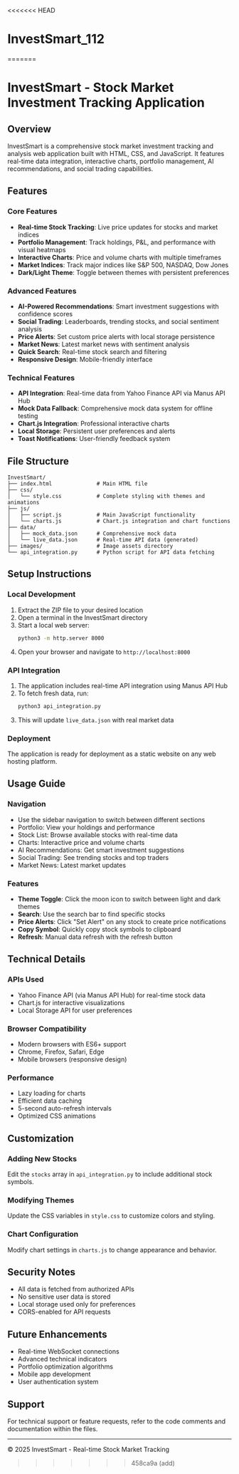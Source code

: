 <<<<<<< HEAD
# InvestSmart_112
=======
# InvestSmart - Stock Market Investment Tracking Application

## Overview
InvestSmart is a comprehensive stock market investment tracking and analysis web application built with HTML, CSS, and JavaScript. It features real-time data integration, interactive charts, portfolio management, AI recommendations, and social trading capabilities.

## Features

### Core Features
- **Real-time Stock Tracking**: Live price updates for stocks and market indices
- **Portfolio Management**: Track holdings, P&L, and performance with visual heatmaps
- **Interactive Charts**: Price and volume charts with multiple timeframes
- **Market Indices**: Track major indices like S&P 500, NASDAQ, Dow Jones
- **Dark/Light Theme**: Toggle between themes with persistent preferences

### Advanced Features
- **AI-Powered Recommendations**: Smart investment suggestions with confidence scores
- **Social Trading**: Leaderboards, trending stocks, and social sentiment analysis
- **Price Alerts**: Set custom price alerts with local storage persistence
- **Market News**: Latest market news with sentiment analysis
- **Quick Search**: Real-time stock search and filtering
- **Responsive Design**: Mobile-friendly interface

### Technical Features
- **API Integration**: Real-time data from Yahoo Finance API via Manus API Hub
- **Mock Data Fallback**: Comprehensive mock data system for offline testing
- **Chart.js Integration**: Professional interactive charts
- **Local Storage**: Persistent user preferences and alerts
- **Toast Notifications**: User-friendly feedback system

## File Structure
```
InvestSmart/
├── index.html              # Main HTML file
├── css/
│   └── style.css           # Complete styling with themes and animations
├── js/
│   ├── script.js           # Main JavaScript functionality
│   └── charts.js           # Chart.js integration and chart functions
├── data/
│   ├── mock_data.json      # Comprehensive mock data
│   └── live_data.json      # Real-time API data (generated)
├── images/                 # Image assets directory
└── api_integration.py      # Python script for API data fetching
```

## Setup Instructions

### Local Development
1. Extract the ZIP file to your desired location
2. Open a terminal in the InvestSmart directory
3. Start a local web server:
   ```bash
   python3 -m http.server 8000
   ```
4. Open your browser and navigate to `http://localhost:8000`

### API Integration
1. The application includes real-time API integration using Manus API Hub
2. To fetch fresh data, run:
   ```bash
   python3 api_integration.py
   ```
3. This will update `live_data.json` with real market data

### Deployment
The application is ready for deployment as a static website on any web hosting platform.

## Usage Guide

### Navigation
- Use the sidebar navigation to switch between different sections
- Portfolio: View your holdings and performance
- Stock List: Browse available stocks with real-time data
- Charts: Interactive price and volume charts
- AI Recommendations: Get smart investment suggestions
- Social Trading: See trending stocks and top traders
- Market News: Latest market updates

### Features
- **Theme Toggle**: Click the moon icon to switch between light and dark themes
- **Search**: Use the search bar to find specific stocks
- **Price Alerts**: Click "Set Alert" on any stock to create price notifications
- **Copy Symbol**: Quickly copy stock symbols to clipboard
- **Refresh**: Manual data refresh with the refresh button

## Technical Details

### APIs Used
- Yahoo Finance API (via Manus API Hub) for real-time stock data
- Chart.js for interactive visualizations
- Local Storage API for user preferences

### Browser Compatibility
- Modern browsers with ES6+ support
- Chrome, Firefox, Safari, Edge
- Mobile browsers (responsive design)

### Performance
- Lazy loading for charts
- Efficient data caching
- 5-second auto-refresh intervals
- Optimized CSS animations

## Customization

### Adding New Stocks
Edit the `stocks` array in `api_integration.py` to include additional stock symbols.

### Modifying Themes
Update the CSS variables in `style.css` to customize colors and styling.

### Chart Configuration
Modify chart settings in `charts.js` to change appearance and behavior.

## Security Notes
- All data is fetched from authorized APIs
- No sensitive user data is stored
- Local storage used only for preferences
- CORS-enabled for API requests

## Future Enhancements
- Real-time WebSocket connections
- Advanced technical indicators
- Portfolio optimization algorithms
- Mobile app development
- User authentication system

## Support
For technical support or feature requests, refer to the code comments and documentation within the files.

---
© 2025 InvestSmart - Real-time Stock Market Tracking

>>>>>>> 458ca9a (add)
